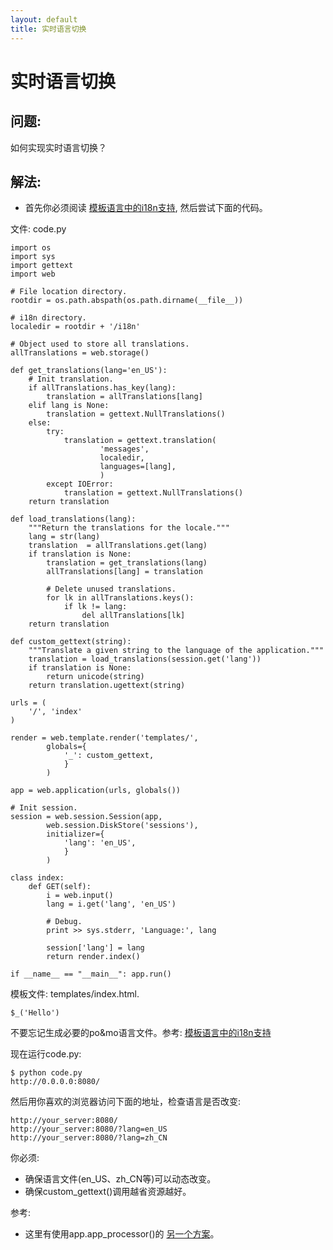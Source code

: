 ```yaml
---
layout: default
title: 实时语言切换
---
```


# 实时语言切换

## 问题:
如何实现实时语言切换？

## 解法:

 * 首先你必须阅读 [模板语言中的i18n支持](i18n_support_in_template_file.zh-cn), 然后尝试下面的代码。

文件: code.py

    import os
    import sys
    import gettext
    import web

    # File location directory.
    rootdir = os.path.abspath(os.path.dirname(__file__))

    # i18n directory.
    localedir = rootdir + '/i18n'

    # Object used to store all translations.
    allTranslations = web.storage()

    def get_translations(lang='en_US'):
        # Init translation.
        if allTranslations.has_key(lang):
            translation = allTranslations[lang]
        elif lang is None:
            translation = gettext.NullTranslations()
        else:
            try:
                translation = gettext.translation(
                        'messages',
                        localedir,
                        languages=[lang],
                        )
            except IOError:
                translation = gettext.NullTranslations()
        return translation

    def load_translations(lang):
        """Return the translations for the locale."""
        lang = str(lang)
        translation  = allTranslations.get(lang)
        if translation is None:
            translation = get_translations(lang)
            allTranslations[lang] = translation

            # Delete unused translations.
            for lk in allTranslations.keys():
                if lk != lang:
                    del allTranslations[lk]
        return translation

    def custom_gettext(string):
        """Translate a given string to the language of the application."""
        translation = load_translations(session.get('lang'))
        if translation is None:
            return unicode(string)
        return translation.ugettext(string)

    urls = (
        '/', 'index'
    )

    render = web.template.render('templates/',
            globals={
                '_': custom_gettext,
                }
            )

    app = web.application(urls, globals())

    # Init session.
    session = web.session.Session(app,
            web.session.DiskStore('sessions'),
            initializer={
                'lang': 'en_US',
                }
            )

    class index:
        def GET(self):
            i = web.input()
            lang = i.get('lang', 'en_US')

            # Debug.
            print >> sys.stderr, 'Language:', lang

            session['lang'] = lang
            return render.index()

    if __name__ == "__main__": app.run()


模板文件: templates/index.html.

    $_('Hello')

不要忘记生成必要的po&mo语言文件。参考: [模板语言中的i18n支持](i18n_support_in_template_file.zh-cn)

现在运行code.py:

    $ python code.py
    http://0.0.0.0:8080/

然后用你喜欢的浏览器访问下面的地址，检查语言是否改变:

    http://your_server:8080/
    http://your_server:8080/?lang=en_US
    http://your_server:8080/?lang=zh_CN

你必须:

 * 确保语言文件(en_US、zh_CN等)可以动态改变。
 * 确保custom_gettext()调用越省资源越好。

参考:

 * 这里有使用app.app_processor()的 [另一个方案](http://groups.google.com/group/webpy/browse_thread/thread/a215837aa30e8f80 )。
